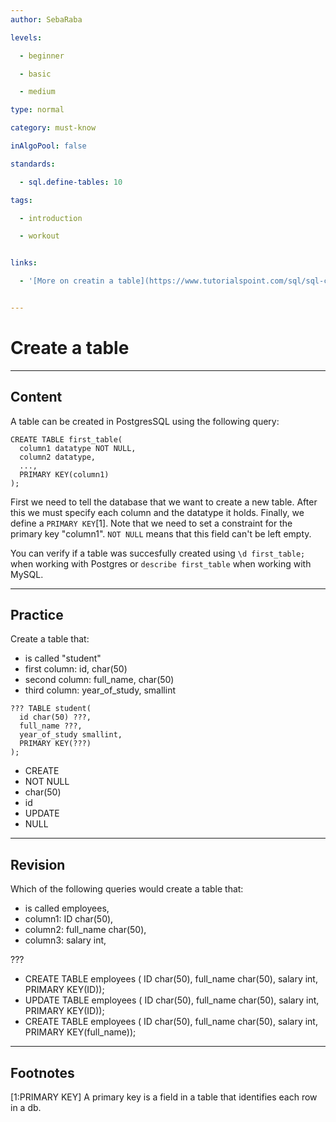 ```yaml
---
author: SebaRaba

levels:

  - beginner

  - basic

  - medium

type: normal

category: must-know

inAlgoPool: false

standards:

  - sql.define-tables: 10

tags:

  - introduction

  - workout


links:

  - '[More on creatin a table](https://www.tutorialspoint.com/sql/sql-create-table.htm){website}'


---
```


# Create a table

---
## Content

A table can be created in PostgresSQL using the following query:
```
CREATE TABLE first_table(
  column1 datatype NOT NULL,
  column2 datatype,
  ...,
  PRIMARY KEY(column1)
);
```
First we need to tell the database that we want to create a new table. After this we must specify each column and the datatype it holds. Finally, we define a `PRIMARY KEY`[1]. Note that we need to set a constraint for the primary key "column1". `NOT NULL` means that this field can't be left empty.

You can verify if a table was succesfully created using `\d first_table;` when working with Postgres or `describe first_table` when working with MySQL.

---
## Practice

Create a table that:
- is called "student"
- first column: id, char(50)
- second column: full_name, char(50)
- third column: year_of_study, smallint
```
??? TABLE student(
  id char(50) ???,
  full_name ???,
  year_of_study smallint,
  PRIMARY KEY(???)
);
```


* CREATE
* NOT NULL
* char(50)
* id
* UPDATE
* NULL

---
## Revision

Which of the following queries would create a table that:
- is called employees,
- column1: ID char(50),
- column2: full_name char(50),
- column3: salary int,

???


* CREATE TABLE employees ( ID char(50), full_name char(50), salary int, PRIMARY KEY(ID));
* UPDATE TABLE employees ( ID char(50), full_name char(50), salary int, PRIMARY KEY(ID));
* CREATE TABLE employees ( ID char(50), full_name char(50), salary int, PRIMARY KEY(full_name));

---
## Footnotes
[1:PRIMARY KEY]
A primary key is a field in a table that identifies each row in a db.
